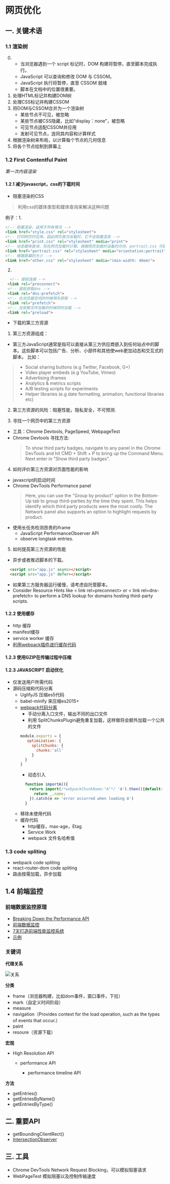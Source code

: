 # 网页优化
## 一. 关键术语
### 1.1 渲染树
0.
    - 当浏览器遇到一个 script 标记时，DOM 构建将暂停，直至脚本完成执行。
    - JavaScript 可以查询和修改 DOM 与 CSSOM。
    - JavaScript 执行将暂停，直至 CSSOM 就绪
    - 脚本在文档中的位置很重要。
1. 处理HTML标记并构建DOM树
2. 处理CSS标记并构建CSSOM
3. 将DOM与CSSOM合并为一个渲染树
    - 某些节点不可见，被忽略
    - 某些节点被CSS隐藏，比如“display：none”，被忽略
    - 可见节点适配CSSOM并应用
    - 发射可见节点，连同其内容和计算样式
4. 根据渲染树来布局，以计算每个节点的几何信息
5. 将各个节点绘制到屏幕上
### 1.2 First Contentful Paint

*第一次内容渲染*

#### 1.2.1 减少javascript，css的下载时间

- 阻塞渲染的CSS

> 利用css的媒体类型和媒体查询来解决这种问题

例子：1.
```html
<!-- 阻塞渲染，适用于所有情况 -->
<link href="style.css" rel="stylesheet">
<!-- 打印网页时应用，因此网页首次加载时，它不会阻塞渲染 -->
<link href="print.css" rel="stylesheet" media="print">
<!-- 动态媒体查询，将在网页加载时计算。根据网页加载时设备的方向，portrait.css 可能阻塞渲染，也可能不阻塞渲染。 -->
<link href="portrait.css" rel="stylesheet" media="orientation:portrait">
<!-- 根据屏幕的大小 -->
<link href="other.css" rel="stylesheet" media="(min-width: 40em)">
```
2. 
```html
  <!-- 提前连接 -->
 <link rel="preconnect"> 
 <!-- 提前获取dns -->
 <link rel="dns-prefetch"> 
 <!-- 在浏览器空闲的时候预先获取 -->
 <link rel="prefetch"> 
 <!-- 在依赖文件加载的时候同时加载 -->
 <link rel="preload"> 
```

- 下载的第三方资源

1. 第三方资源组成：
 - 第三方JavaScript通常是指可以直接从第三方供应商嵌入到任何站点中的脚本。这些脚本可以包括广告、分析、小部件和其他使web更加动态和交互式的脚本。
 比如：
  > - Social sharing buttons (e.g Twitter, Facebook, G+)
  > - Video player embeds (e.g YouTube, Vimeo)
  > - Advertising iframes
  > - Analytics & metrics scripts
  > -  A/B testing scripts for experiments
  > - Helper libraries (e.g date formatting, animation, functional libraries etc)

2. 第三方资源的风险：阻塞性能，隐私安全，不可预测.

3. 寻找一个网页中的第三方资源
  - 工具：Chrome Devtools, PageSpeed, WebpageTest
  - Chrome Devtools 寻找方法:
    > To show third party badges, navigate to any panel in the Chrome DevTools and hit CMD + Shift + P to bring up the Command Menu. Next enter in "Show third party badges".

4. 如何评价第三方资源对页面性能的影响
- javascript的启动时间
- Chrome DevTools Performance panel
  > Here, you can use the "Group by product" option in the Bottom-Up tab to group third-parties by the time they spent. This helps identify which third party products were the most costly. The Network panel also supports an option to highlight requests by product.
- 使用长任务检测昂贵的iframe
  -  JavaScript PerformanceObserver API 
  - observe longtask entries. 

5. 如何提高第三方资源的性能
- 异步或者推迟脚本的下载。
```html
  <script src="app.js" async></script>
  <script src="app.js" defer></script>
```
- 如果第三方服务器运行缓慢，请考虑自托管脚本。
- Consider Resource Hints like < link rel=preconnect> or < link rel=dns-prefetch> to perform a DNS lookup for domains hosting third-party scripts.


#### 1.2.2 使用缓存
- http 缓存
- manifest缓存
- service worker 缓存
-  [利用webpack插件进行缓存代码](https://developers.google.com/web/fundamentals/performance/optimizing-javascript/code-splitting/)


#### 1.2.3 使用GZIP在传输过程中压缩
#### 1.2.3 JAVASCRIPT 启动优化
- 仅发送用户所需代码
- 源码压缩和代码分离
  - UglifyJS 压缩es5代码
  - babel-minify 来压缩es2015+
  - [webpack代码分离](https://webpack.js.org/guides/code-splitting/)
    - 手动分离入口文件，输出不同的出口文件
    - 利用 SplitChunksPlugin避免重复加载，这样做将会额外加载一个公共的文件
    ```js
    module.exports = {
       optimization: {
         splitChunks: {
           chunks:'all'
         }
      }
    }
    ```
    - 动态引入
    ```js
      function importA(){
        return import(/*webpackChunkName:"A"*/ 'A').then(({default: _})=>{
          return _.name;
        }).catch(e => 'error occurred when loading A')
      }
    ```
  - 移除未使用代码
  - 缓存代码
    - http缓存，max-age，Etag
    - Service Work
    - webpack 文件名哈希值

### 1.3 code spliting

-  webpack code spliting
-  react-router-dom code spliting
-  路由按需加载，异步加载


## 1.4 前端监控
### 前端数据监控原理
- [Breaking Down the Performance API](https://css-tricks.com/breaking-performance-api/)
- [前端数据监控](https://juejin.im/post/5a5ba6616fb9a01ca7136a8f)
- [7天打造前端性能监控系统](http://fex.baidu.com/blog/2014/05/build-performance-monitor-in-7-days/)
- [示例](https://www.w3.org/TR/performance-timeline-2/#dom-performanceobserver)
### 关键词

**代理关系**

![关系](https://res.cloudinary.com/css-tricks/image/upload/c_scale,w_1000,f_auto,q_auto/v1512832463/performance_api_illustration_hsvu9g.jpg)

**分类**
- frame（浏览器构建，比如dom事件，窗口事件，下拉）
- mark（自定义时间阶段）
- measure
- navigation（Provides context for the load operation, such as the types of events that occur.）
- paint
- resoure（资源下载）

**宏观**
- High Resolution API

  - performance API

    - performance timeline API

**方法**
- getEntries()
- getEntriesByName()
- getEntriesByType()




## 二. 重要API
- getBoundingClientRect()
- [IntersectionObserver](https://w3c.github.io/IntersectionObserver/)
## 三. 工具

- Chrome DevTools Network Request Blocking，可以模拟阻塞请求
- WebPageTest 模拟阻塞以及控制传输速度